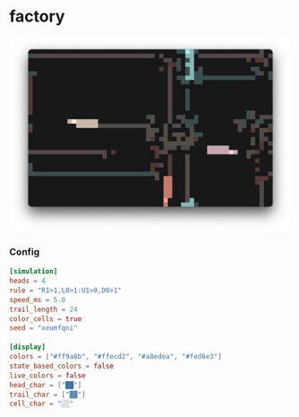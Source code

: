 # factory
![factory](/assets/trmt_v0_3_0_factory_example.png)

### Config
```toml
[simulation]
heads = 4
rule = "R1>1,L0>1:U1>0,D0>1"
speed_ms = 5.0
trail_length = 24
color_cells = true
seed = "xeumfqni"

[display]
colors = ["#ff9a8b", "#ffecd2", "#a8edea", "#fed6e3"]
state_based_colors = false
live_colors = false
head_char = ["██"]
trail_char = ["▓▓"]
cell_char = "░░"
```